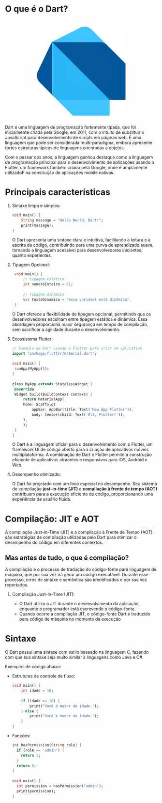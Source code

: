 # O que é o Dart?

<div align="center">
  <h1 align="center"><img src="./assets/dart-logo.png" alt="Imagem da linguagem" width="300"></h1>
</div>

Dart é uma linguagem de programação fortemente tipada, que foi inicialmente criada pela Google, em 2011, com o intuito de substituir o JavaScript para desenvolvimento de scripts em páginas web.
É uma linguagem que pode ser considerada multi-paradigma, embora apresente fortes estruturas típicas de linguagens orientadas a objetos.

Com o passar dos anos, a linguagem ganhou destaque como a linguagem de programação principal para o desenvolvimento de aplicações usando o Flutter, um framework também criado pela Google, onde é amplamente utilizadoF na construção de aplicações mobile nativas.

# Principais características

1. Sintaxe limpa e simples:

   ```dart
   void main() {
       String message = "Hello World, Dart!";
       print(message);
   }
   ```

   O Dart apresenta uma sintaxe clara e intuitiva, facilitando a leitura e a escrita de código, contribuindo para uma curva de aprendizado suave, tornando a linguagem acessível para desenvolvedores iniciantes, quanto experientes.

2. Tipagem Opcional:

   ```dart
    void main() {
        // tipagem estática
        int numeroInteiro = 01;

        // tipagem dinâmica
        var textoDinamico = "essa variável está dinâmica".
    }
   ```

   O Dart oferece a flexibilidade de tipagem opcional, permitindo que os desenvolvedores escolham entre tipagem estática e dinâmica. Essa abordagem proporciona maior segurança em tempo de compilação, sem sacrificar a agilidade durante o desenvolvimento.

3. Ecossistema Flutter:

   ```dart
   // Exemplo de Dart usando o Flutter para criar um aplicativo
   import 'package:flutter/material.dart';

   void main() {
    runApp(MyApp());
   }

   class MyApp extends StatelessWidget {
    @override
    Widget build(BuildContext context) {
        return MaterialApp(
        home: Scaffold(
            appBar: AppBar(title: Text('Meu App Flutter')),
            body: Center(child: Text('Olá, Flutter!')),
        ),
        );
    }
   }
   ```

   O Dart é a linguagem oficial para o desenvolvimento com o Flutter, um framework UI de código aberto para a criação de aplicativos móveis multiplataforma. A combinação de Dart e Flutter permite a construção eficiente de aplicativos atraentes e responsivos para iOS, Android e Web.

4. Desempenho otimizado:

   O Dart foi projetado com um foco especial no desempenho. Seu sistema de compilação **just-in-time (JIT)** e **compilação à frente de tempo (AOT)** contribuem para a execução eficiente de código, proporcionando uma experiência de usuário fluida.

# Compilação: JIT e AOT

A compilação Just-In-Time (JIT) e a compilação à Frente de Tempo (AOT) são estratégias de compilação utilizadas pelo Dart para otimizar o desempenho do código em diferentes contextos.

## Mas antes de tudo, o que é compilação?

A compilação é o processo de tradução do código-fonte para linguagem de máquina, que por sua vez irá gerar um código executável. Durante esse processo, erros de sintaxe e semântica são identificados e por sua vez reportados.

1. Compilação Just-In-Time (JIT):

   - O Dart utiliza o JIT durante o desenvolvimento da aplicação, enquanto o programador está escrevendo o código-fonte.
   - Quando ocorre a compilação JIT, o código-fonte Dart é traduzido para código de máquina no momento da execução

# Sintaxe

O Dart possui uma sintaxe com estilo baseado na linguagem C, fazendo com que sua sintaxe seja muito similar à linguagens como Java e C#.

Exemplos de código abaixo:

- Estruturas de controle de fluxo:

  ```dart
  void main() {
      int idade = 18;

      if (idade >= 18) {
          print("Você é maior de idade.");
      } else {
          print("Você é menor de idade.");
      }
  }
  ```

- Funções:

  ```dart
  int hasPermission(String role) {
    if (role == 'admin') {
      return 1;
    }
    return 0;
  }

  void main() {
    int permission = hasPermission("admin");
    print(permission);
  }
  ```
